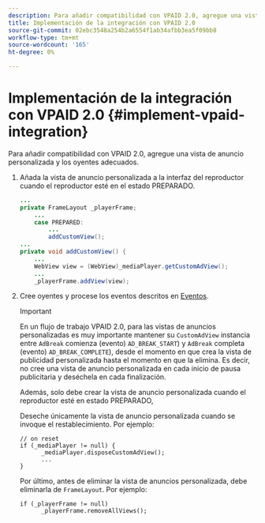 ```yaml
---
description: Para añadir compatibilidad con VPAID 2.0, agregue una vista de anuncio personalizada y los oyentes adecuados.
title: Implementación de la integración con VPAID 2.0
source-git-commit: 02ebc3548a254b2a6554f1ab34afbb3ea5f09bb8
workflow-type: tm+mt
source-wordcount: '165'
ht-degree: 0%

---
```


# Implementación de la integración con VPAID 2.0 {#implement-vpaid-integration}

Para añadir compatibilidad con VPAID 2.0, agregue una vista de anuncio personalizada y los oyentes adecuados.

1. Añada la vista de anuncio personalizada a la interfaz del reproductor cuando el reproductor esté en el estado PREPARADO.

   ```java
   ... 
   private FrameLayout _playerFrame; 
       ... 
       case PREPARED: 
           ... 
           addCustomView(); 
   ... 
   private void addCustomView() { 
       ... 
       WebView view = (WebView)_mediaPlayer.getCustomAdView(); 
       ... 
       _playerFrame.addView(view);
   ```

1. Cree oyentes y procese los eventos descritos en [Eventos](../../../../tvsdk-3x-android-prog/android-3x-events-notifications/events-summary/android-3x-events-summary.md).

   >[!IMPORTANT]
   >
   >En un flujo de trabajo VPAID 2.0, para las vistas de anuncios personalizadas es muy importante mantener su `CustomAdView` instancia entre `AdBreak` comienza (evento) `AD_BREAK_START`) y `AdBreak` completa (evento) `AD_BREAK_COMPLETE`), desde el momento en que crea la vista de publicidad personalizada hasta el momento en que la elimina. Es decir, no cree una vista de anuncio personalizada en cada inicio de pausa publicitaria y deséchela en cada finalización.
   >
   >
   >Además, solo debe crear la vista de anuncio personalizada cuando el reproductor esté en estado PREPARADO,
   >
   >
   >Deseche únicamente la vista de anuncio personalizada cuando se invoque el restablecimiento. Por ejemplo:
   >
   >```
   >// on reset 
   >if (_mediaPlayer != null) { 
   >       _mediaPlayer.disposeCustomAdView(); 
   >       ... 
   >} 
   >
   >```
   >
   >Por último, antes de eliminar la vista de anuncios personalizada, debe eliminarla de `FrameLayout`. Por ejemplo:
   >
   >```
   >if (_playerFrame != null) 
   >       _playerFrame.removeAllViews(); 
   >```
